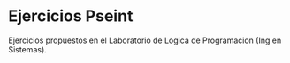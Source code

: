 # Ejercicios Pseint
Ejercicios propuestos en el Laboratorio de Logica de Programacion (Ing en Sistemas).
